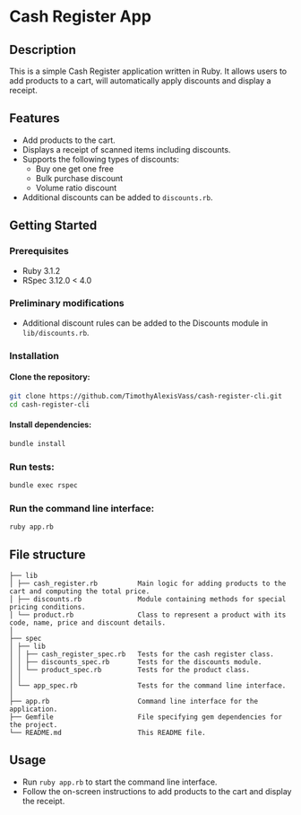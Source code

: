 # Cash Register App
## Description

This is a simple Cash Register application written in Ruby.
It allows users to add products to a cart, will automatically apply discounts and display a receipt.

## Features

* Add products to the cart.
* Displays a receipt of scanned items including discounts.
* Supports the following types of discounts:
  * Buy one get one free
  * Bulk purchase discount
  * Volume ratio discount
* Additional discounts can be added to `discounts.rb`.

## Getting Started

### Prerequisites
* Ruby 3.1.2
* RSpec 3.12.0 < 4.0

### Preliminary modifications
* Additional discount rules can be added to the Discounts module in `lib/discounts.rb`.

### Installation

#### Clone the repository:
```bash
git clone https://github.com/TimothyAlexisVass/cash-register-cli.git
cd cash-register-cli
```
#### Install dependencies:
```bash
bundle install
```

### Run tests:
```bash
bundle exec rspec
```

### Run the command line interface:
```bash
ruby app.rb
```

## File structure
```
├── lib
│ ├── cash_register.rb          Main logic for adding products to the cart and computing the total price.
│ ├── discounts.rb              Module containing methods for special pricing conditions.
│ └── product.rb                Class to represent a product with its code, name, price and discount details.
│
├── spec
│ ├── lib
│ │ ├── cash_register_spec.rb   Tests for the cash register class.
│ │ ├── discounts_spec.rb       Tests for the discounts module.
│ │ └── product_spec.rb         Tests for the product class.
│ │
│ └── app_spec.rb               Tests for the command line interface.
│
├── app.rb                      Command line interface for the application.
├── Gemfile                     File specifying gem dependencies for the project.
└── README.md                   This README file.
```

## Usage
* Run `ruby app.rb` to start the command line interface.
* Follow the on-screen instructions to add products to the cart and display the receipt.
